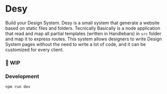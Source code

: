 # Desy

Build your Design System.
Desy is a small system that generate a website based on static files and folders. Tecnically Basically is a node application that read and map all partial templates (written in Handlebars) in `src` folder and map it to express routes. This system allows designers to write Design System pages without the need to write a lot of code, and it can be customized for every client. 

### 🚧 WIP


### Development

```
npm run dev
```
